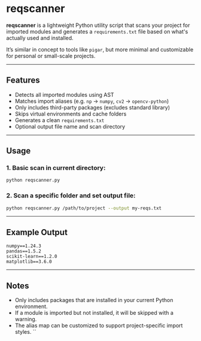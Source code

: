 
# reqscanner

**reqscanner** is a lightweight Python utility script that scans your project for imported modules and generates a `requirements.txt` file based on what's actually used and installed.

It’s similar in concept to tools like `pigar`, but more minimal and customizable for personal or small-scale projects.

---

## Features

- Detects all imported modules using AST
- Matches import aliases (e.g. `np` → `numpy`, `cv2` → `opencv-python`)
- Only includes third-party packages (excludes standard library)
- Skips virtual environments and cache folders
- Generates a clean `requirements.txt`
- Optional output file name and scan directory

---

## Usage

### 1. Basic scan in current directory:
```bash
python reqscanner.py
```

### 2. Scan a specific folder and set output file:
```bash
python reqscanner.py /path/to/project --output my-reqs.txt
```

---

## Example Output

```
numpy==1.24.3
pandas==1.5.2
scikit-learn==1.2.0
matplotlib==3.6.0
```

---

## Notes

- Only includes packages that are installed in your current Python environment.
- If a module is imported but not installed, it will be skipped with a warning.
- The alias map can be customized to support project-specific import styles.
``
